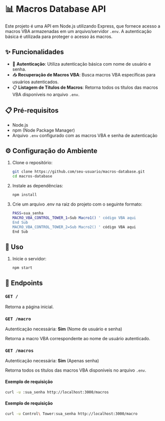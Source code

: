 # 📊 Macros Database API

Este projeto é uma API em Node.js utilizando Express, que fornece acesso a macros VBA armazenadas em um arquivo/servidor `.env`. A autenticação básica é utilizada para proteger o acesso às macros.

## ✨ Funcionalidades

- 🔐 **Autenticação**: Utiliza autenticação básica com nome de usuário e senha.
- 📥 **Recuperação de Macros VBA**: Busca macros VBA específicas para usuários autenticados.
- 📋 **Listagem de Títulos de Macros**: Retorna todos os títulos das macros VBA disponíveis no arquivo `.env`.

## 📋 Pré-requisitos

- Node.js
- npm (Node Package Manager)
- Arquivo `.env` configurado com as macros VBA e senha de autenticação

## ⚙️ Configuração do Ambiente

1. Clone o repositório:

   ```bash
   git clone https://github.com/seu-usuario/macros-database.git
   cd macros-database
   ```

2. Instale as dependências:

   ```bash
   npm install
   ```

3. Crie um arquivo .env na raiz do projeto com o seguinte formato:

   ```bash
   PASS=sua_senha
   MACRO_VBA_CONTROL_TOWER_1=Sub Macro1() ' código VBA aqui
   End Sub
   MACRO_VBA_CONTROL_TOWER_2=Sub Macro2() ' código VBA aqui
   End Sub
   ```
## 🚀 Uso

1. Inicie o servidor:

   ```bash
   npm start


## 🔌 Endpoints

### `GET /`

Retorna a página inicial.

### `GET /macro`

Autenticação necessária: **Sim** (Nome de usuário e senha)

Retorna a macro VBA correspondente ao nome de usuário autenticado.

### `GET /macros`

Autenticação necessária: **Sim** (Apenas senha)

Retorna todos os títulos das macros VBA disponíveis no arquivo `.env`.

#### Exemplo de requisição

```bash
curl -u :sua_senha http://localhost:3000/macros
```

#### Exemplo de requisição

```bash
curl -u Control\ Tower:sua_senha http://localhost:3000/macro
```

